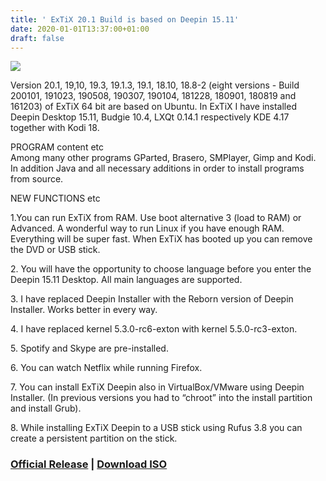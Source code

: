 ```yaml
---
title: ' ExTiX 20.1 Build is based on Deepin 15.11'
date: 2020-01-01T13:37:00+01:00
draft: false
---
```


[![](https://1.bp.blogspot.com/-6gzsjAL71VE/XgyRdBeVHFI/AAAAAAAAMt4/fqxQJG1dVRU6fMMpqaIhG_H8KtCkU29_ACLcBGAsYHQ/s320/extix.png)](https://1.bp.blogspot.com/-6gzsjAL71VE/XgyRdBeVHFI/AAAAAAAAMt4/fqxQJG1dVRU6fMMpqaIhG_H8KtCkU29_ACLcBGAsYHQ/s1600/extix.png)

  
Version 20.1, 19,10, 19.3, 19.1.3, 19.1, 18.10, 18.8-2 (eight versions - Build 200101, 191023, 190508, 190307, 190104, 181228, 180901, 180819 and 161203) of ExTiX 64 bit are based on Ubuntu. In ExTiX I have installed Deepin Desktop 15.11, Budgie 10.4, LXQt 0.14.1 respectively KDE 4.17 together with Kodi 18.  
  
PROGRAM content etc  
Among many other programs GParted, Brasero, SMPlayer, Gimp and Kodi. In addition Java and all necessary additions in order to install programs from source.  

  

NEW FUNCTIONS etc

1.You can run ExTiX from RAM. Use boot alternative 3 (load to RAM) or Advanced. A wonderful way to run Linux if you have enough RAM. Everything will be super fast. When ExTiX has booted up you can remove the DVD or USB stick.

2\. You will have the opportunity to choose language before you enter the Deepin 15.11 Desktop. All main languages are supported.

3\. I have replaced Deepin Installer with the Reborn version of Deepin Installer. Works better in every way.

4\. I have replaced kernel 5.3.0-rc6-exton with kernel 5.5.0-rc3-exton.

5\. Spotify and Skype are pre-installed.

6\. You can watch Netflix while running Firefox.

7\. You can install ExTiX Deepin also in VirtualBox/VMware using Deepin Installer. (In previous versions you had to “chroot” into the install partition and install Grub).

8\. While installing ExTiX Deepin to a USB stick using Rufus 3.8 you can create a persistent partition on the stick.

  

### [Official Release](http://www.extix.se/?p=631) | [Download ISO](http://downloads.sourceforge.net/extix/extix-20.1-64bit-deepin-15.11-refracta-1840mb-191230.iso)